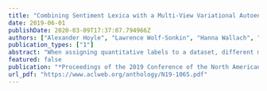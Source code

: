 ```yaml
---
title: "Combining Sentiment Lexica with a Multi-View Variational Autoencoder"
date: 2019-06-01
publishDate: 2020-03-09T17:37:07.794966Z
authors: ["Alexander Hoyle", "Lawrence Wolf-Sonkin", "Hanna Wallach", "Ryan Cotterell", "Isabelle Augenstein"]
publication_types: ["1"]
abstract: "When assigning quantitative labels to a dataset, different methodologies may rely on different scales. In particular, when assigning polarities to words in a sentiment lexicon, annotators may use binary, categorical, or continuous labels. Naturally, it is of interest to unify these labels from disparate scales to both achieve maximal coverage over words and to create a single, more robust sentiment lexicon while retaining scale coherence. We introduce a generative model of sentiment lexica to combine disparate scales into a common latent representation. We realize this model with a novel multi-view variational autoencoder (VAE), called SentiVAE. We evaluate our approach via a downstream text classification task involving nine English-Language sentiment analysis datasets; our representation outperforms six individual sentiment lexica, as well as a straightforward combination thereof."
featured: false
publication: "*Proceedings of the 2019 Conference of the North American Chapter of the Association for Computational Linguistics: Human Language Technologies*"
url_pdf: "https://www.aclweb.org/anthology/N19-1065.pdf"
---
```


